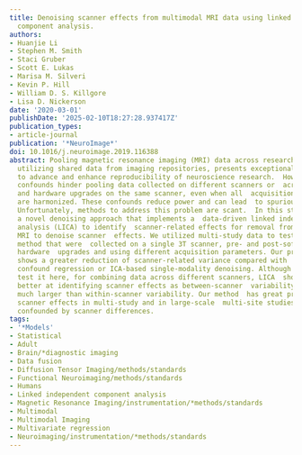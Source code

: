 ```yaml
---
title: Denoising scanner effects from multimodal MRI data using linked independent
  component analysis.
authors:
- Huanjie Li
- Stephen M. Smith
- Staci Gruber
- Scott E. Lukas
- Marisa M. Silveri
- Kevin P. Hill
- William D. S. Killgore
- Lisa D. Nickerson
date: '2020-03-01'
publishDate: '2025-02-10T18:27:28.937417Z'
publication_types:
- article-journal
publication: '*NeuroImage*'
doi: 10.1016/j.neuroimage.2019.116388
abstract: Pooling magnetic resonance imaging (MRI) data across research studies, or
  utilizing shared data from imaging repositories, presents exceptional  opportunities
  to advance and enhance reproducibility of neuroscience research.  However, scanner
  confounds hinder pooling data collected on different scanners or  across software
  and hardware upgrades on the same scanner, even when all  acquisition protocols
  are harmonized. These confounds reduce power and can lead  to spurious findings.
  Unfortunately, methods to address this problem are scant.  In this study, we propose
  a novel denoising approach that implements a  data-driven linked independent component
  analysis (LICA) to identify  scanner-related effects for removal from multimodal
  MRI to denoise scanner  effects. We utilized multi-study data to test our proposed
  method that were  collected on a single 3T scanner, pre- and post-software and major
  hardware  upgrades and using different acquisition parameters. Our proposed denoising  method
  shows a greater reduction of scanner-related variance compared with  standard GLM
  confound regression or ICA-based single-modality denoising. Although  we did not
  test it here, for combining data across different scanners, LICA  should prove even
  better at identifying scanner effects as between-scanner  variability is generally
  much larger than within-scanner variability. Our method  has great promise for denoising
  scanner effects in multi-study and in large-scale  multi-site studies that may be
  confounded by scanner differences.
tags:
- '*Models'
- Statistical
- Adult
- Brain/*diagnostic imaging
- Data fusion
- Diffusion Tensor Imaging/methods/standards
- Functional Neuroimaging/methods/standards
- Humans
- Linked independent component analysis
- Magnetic Resonance Imaging/instrumentation/*methods/standards
- Multimodal
- Multimodal Imaging
- Multivariate regression
- Neuroimaging/instrumentation/*methods/standards
---
```

